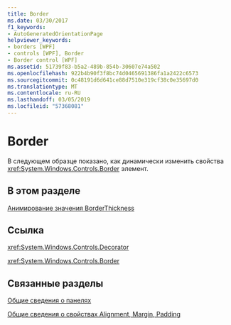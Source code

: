 ```yaml
---
title: Border
ms.date: 03/30/2017
f1_keywords:
- AutoGeneratedOrientationPage
helpviewer_keywords:
- borders [WPF]
- controls [WPF], Border
- Border control [WPF]
ms.assetid: 51739f83-b5a2-489b-854b-30607e74a502
ms.openlocfilehash: 922b4b90f3f8bc74d0465691386fa1a2422c6573
ms.sourcegitcommit: 0c48191d6d641ce88d7510e319cf38c0e35697d0
ms.translationtype: MT
ms.contentlocale: ru-RU
ms.lasthandoff: 03/05/2019
ms.locfileid: "57368081"
---
```

# <a name="border"></a>Border
В следующем образце показано, как динамически изменить свойства <xref:System.Windows.Controls.Border> элемент.  
  
## <a name="in-this-section"></a>В этом разделе  
 [Анимирование значения BorderThickness](how-to-animate-a-borderthickness-value.md)  
  
## <a name="reference"></a>Ссылка  
 <xref:System.Windows.Controls.Decorator>  
  
 <xref:System.Windows.Controls.Border>  
  
## <a name="related-sections"></a>Связанные разделы  
 [Общие сведения о панелях](panels-overview.md)  
  
 [Общие сведения о свойствах Alignment, Margin, Padding](../advanced/alignment-margins-and-padding-overview.md)
